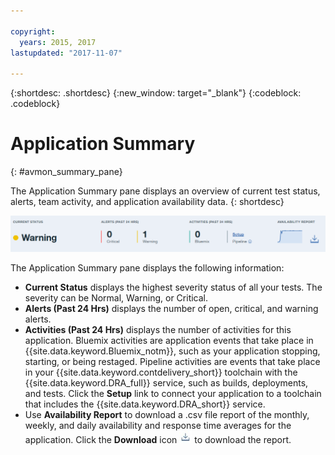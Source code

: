 ```yaml
---

copyright:
  years: 2015, 2017
lastupdated: "2017-11-07"

---
```


{:shortdesc: .shortdesc}
{:new_window: target="_blank"}
{:codeblock: .codeblock}


# Application Summary
{: #avmon_summary_pane}

The Application Summary pane displays an overview of current test status, alerts, team activity, and application availability data.
{: shortdesc}

![The Application Summary pane](images/avmon_test_summ2.png)

The Application Summary pane displays the following information:

- **Current Status** displays the highest severity status of all your tests. The severity can be Normal, Warning, or Critical.
- **Alerts (Past 24 Hrs)** displays the number of open, critical, and warning alerts.
- **Activities (Past 24 Hrs)** displays the number of activities for this application. Bluemix activities are application events that take place in {{site.data.keyword.Bluemix_notm}}, such as your application stopping, starting, or being restaged. Pipeline activities are events that take place in your {{site.data.keyword.contdelivery_short}} toolchain with the {{site.data.keyword.DRA_full}} service, such as builds, deployments, and tests. Click the **Setup** link to connect your application to a toolchain that includes the {{site.data.keyword.DRA_short}} service.
- Use **Availability Report** to download a .csv file report of the monthly, weekly, and daily availability and response time averages for the application. Click the **Download** icon ![Download icon](images/download_icn_white_smll.jpg) to download the report.

